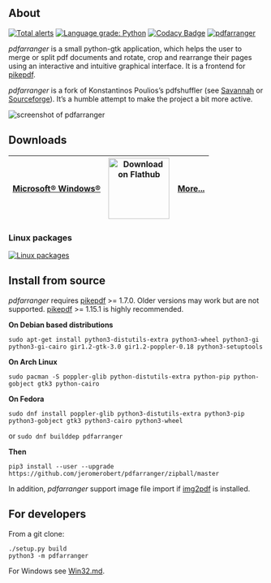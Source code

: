 ## About

[![Total alerts](https://img.shields.io/lgtm/alerts/g/jeromerobert/pdfarranger.svg?logo=lgtm&logoWidth=18)](https://lgtm.com/projects/g/jeromerobert/pdfarranger/alerts/)
[![Language grade: Python](https://img.shields.io/lgtm/grade/python/g/jeromerobert/pdfarranger.svg?logo=lgtm&logoWidth=18)](https://lgtm.com/projects/g/jeromerobert/pdfarranger/context:python)
[![Codacy Badge](https://api.codacy.com/project/badge/Grade/f30fcd52c2fe4d438542275876221ecd)](https://app.codacy.com/app/jeromerobert/pdfarranger?utm_source=github.com&utm_medium=referral&utm_content=jeromerobert/pdfarranger&utm_campaign=Badge_Grade_Settings)
[![pdfarranger](https://github.com/jeromerobert/pdfarranger/workflows/pdfarranger/badge.svg)](https://github.com/jeromerobert/pdfarranger/actions?query=workflow%3Apdfarranger+branch%3Amaster)

*pdfarranger* is a small python-gtk application, which helps the user to merge
or split pdf documents and rotate, crop and rearrange their pages using an
interactive and intuitive graphical interface. It is a frontend for
[pikepdf](https://github.com/pikepdf/pikepdf).

*pdfarranger* is a fork of Konstantinos Poulios’s pdfshuffler
(see [Savannah](https://savannah.nongnu.org/projects/pdfshuffler) or
[Sourceforge](http://sourceforge.net/projects/pdfshuffler)).
It’s a humble attempt to make the project a bit more active.

![screenshot of pdfarranger](https://github.com/jeromerobert/pdfarranger/raw/master/data/screenshot.png)

## Downloads

|[Microsoft® Windows®](https://github.com/jeromerobert/pdfarranger/releases) | <a href='https://flathub.org/apps/details/com.github.jeromerobert.pdfarranger'><img width='120' alt='Download on Flathub' src='https://flathub.org/assets/badges/flathub-badge-en.svg'/></a> |[More...](https://github.com/jeromerobert/pdfarranger/wiki/Binary-packages) |
|-|-|-|

### Linux packages

[![Linux packages](https://repology.org/badge/vertical-allrepos/pdfarranger.svg?columns=4)](https://repology.org/project/pdfarranger/versions)

## Install from source

*pdfarranger* requires [pikepdf](https://github.com/pikepdf/pikepdf) >= 1.7.0. Older versions may work
but are not supported. [pikepdf](https://github.com/pikepdf/pikepdf) >= 1.15.1 is highly recommended.

**On Debian based distributions**

```
sudo apt-get install python3-distutils-extra python3-wheel python3-gi python3-gi-cairo gir1.2-gtk-3.0 gir1.2-poppler-0.18 python3-setuptools
```

**On Arch Linux**

```
sudo pacman -S poppler-glib python-distutils-extra python-pip python-gobject gtk3 python-cairo
```

**On Fedora**

```
sudo dnf install poppler-glib python3-distutils-extra python3-pip python3-gobject gtk3 python3-cairo python3-wheel
```
or `sudo dnf builddep pdfarranger`

**Then**

```
pip3 install --user --upgrade https://github.com/jeromerobert/pdfarranger/zipball/master
```

In addition, *pdfarranger* support image file import if [img2pdf](https://gitlab.mister-muffin.de/josch/img2pdf) is installed.

## For developers

From a git clone:

```
./setup.py build
python3 -m pdfarranger
```

For Windows see [Win32.md](Win32.md).

